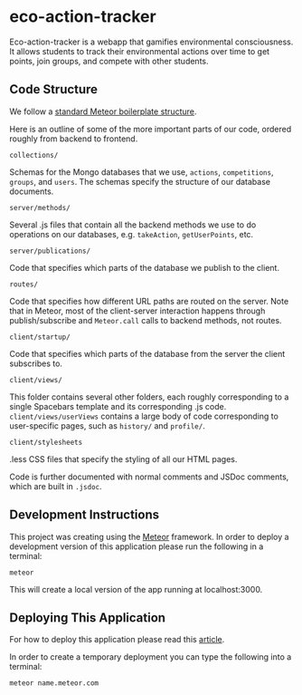 # eco-action-tracker

Eco-action-tracker is a webapp that gamifies environmental consciousness. It allows students to track their environmental actions over time to get points, join groups, and compete with other students.

## Code Structure

We follow a [standard Meteor boilerplate structure](https://github.com/matteodem/meteor-boilerplate).

Here is an outline of some of the more important parts of our code, ordered roughly from backend to frontend.

`collections/` 

Schemas for the Mongo databases that we use, `actions`, `competitions`, `groups`, and `users`. The schemas specify the structure of our database documents.

`server/methods/`

Several .js files that contain all the backend methods we use to do operations on our databases, e.g. `takeAction`, `getUserPoints`, etc.

`server/publications/`

Code that specifies which parts of the database we publish to the client.

`routes/`

Code that specifies how different URL paths are routed on the server. Note that in Meteor, most of the client-server interaction happens through publish/subscribe and `Meteor.call` calls to backend methods, not routes.

`client/startup/`

Code that specifies which parts of the database from the server the client subscribes to.

`client/views/`

This folder contains several other folders, each roughly corresponding to a single Spacebars template and its corresponding .js code. `client/views/userViews` contains a large body of code corresponding to user-specific pages, such as `history/` and `profile/`.

`client/stylesheets`

.less CSS files that specify the styling of all our HTML pages.

Code is further documented with normal comments and JSDoc comments, which are built in `.jsdoc`.

## Development Instructions

This project was creating using the [Meteor](https://www.meteor.com/) framework. In order to deploy a development version of this application please run the following in a terminal:

```
meteor 
```

This will create a local version of the app running at localhost:3000.


## Deploying This Application

For how to deploy this application please read this [article](http://sergelobatch.com/slog/2015/4/10/using-mup/).

In order to create a temporary deployment you can type the following into a terminal:

```
meteor name.meteor.com
```
